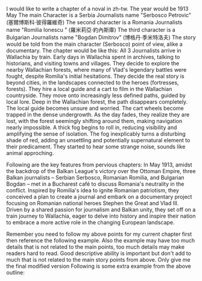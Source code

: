 I would like to write a chapter of a noval in zh-tw.
The year would be 1913 May
The main Character is a Serbia Journalists name "Serbosco Petrovic" (塞爾博斯科·彼得羅維奇)
The second character is a Romania Journalists name "Romilia Ionescu " (羅米莉亞·約內斯庫)
The third character is a Bulgarian Journalists name "Bogdan Dimitrov" (博格丹·季米特洛夫)
The story would be told from the main character (Serbosco) point of view, alike a documentary.
The chapter would be like this:
All 3 Journalists arrive in Wallachia by train.
Early days in Wallachia spent in archives, talking to historians, and visiting towns and villages.
They decide to explore the nearby Wallachian forests, where many of Vlad's legendary battles were fought, despite Romilia's initial hesitations.
They decide the real story is beyond cities, in the landscapes connected to the heroes (fortresses, forests).
They hire a local guide and a cart to film in the Wallachian countryside.
They move onto increasingly less defined paths, guided by local lore.
Deep in the Wallachian forest, the path disappears completely.
The local guide becomes unsure and worried.
The cart wheels become trapped in the dense undergrowth.
As the day fades, they realize they are lost, with the forest seemingly shifting around them, making navigation nearly impossible.
A thick fog begins to roll in, reducing visibility and amplifying the sense of isolation.
The fog inexplicably turns a disturbing shade of red, adding an unsettling and potentially supernatural element to their predicament.
They started to hear some strange noise, sounds like animal approching.


Following are the key features from pervious chapters:
In May 1913, amidst the backdrop of the Balkan League's victory over the Ottoman Empire, three Balkan journalists – Serbian Serbosco, Romanian Romilia, and Bulgarian Bogdan – met in a Bucharest café to discuss Romania's neutrality in the conflict. Inspired by Romilia's idea to ignite Romanian patriotism, they conceived a plan to create a journal and embark on a documentary project focusing on Romanian national heroes Stephen the Great and Vlad III.  Driven by a shared passion for journalism and Balkan unity, they set off on a train journey to Wallachia, eager to delve into history and inspire their nation to embrace a more active role in the changing European landscape.

Remember you need to follow my above points for my current chapter first then reference the following example. Also the example may have too much details that is not related to the main points, too much details may make readers hard to read. Good descriptive ability is important but don't add to much that is not related to the main story points from above. Only give me the final modified version
Following is some extra example from the above outline: